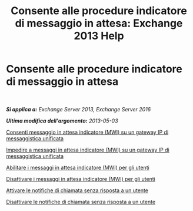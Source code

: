 ﻿---
title: 'Consente alle procedure indicatore di messaggio in attesa: Exchange 2013 Help'
TOCTitle: Consente alle procedure indicatore di messaggio in attesa
ms:assetid: 608082bc-015e-45ef-8ebc-f77465080381
ms:mtpsurl: https://technet.microsoft.com/it-it/library/Dn135233(v=EXCHG.150)
ms:contentKeyID: 54652869
ms.date: 05/22/2018
mtps_version: v=EXCHG.150
ms.translationtype: MT
---

# Consente alle procedure indicatore di messaggio in attesa

 

_**Si applica a:** Exchange Server 2013, Exchange Server 2016_

_**Ultima modifica dell'argomento:** 2013-05-03_

[Consenti messaggio in attesa indicatore (MWI) su un gateway IP di messaggistica unificata](https://docs.microsoft.com/it-it/exchange/voice-mail-unified-messaging/set-up-client-voice-mail-features/allow-mwi-on-um-ip-gateway)

[Impedire a messaggi in attesa indicatore (MWI) su un gateway IP di messaggistica unificata](https://docs.microsoft.com/it-it/exchange/voice-mail-unified-messaging/set-up-client-voice-mail-features/prevent-mwi-on-um-ip-gateway)

[Abilitare i messaggi in attesa indicatore (MWI) per gli utenti](https://docs.microsoft.com/it-it/exchange/voice-mail-unified-messaging/set-up-client-voice-mail-features/enable-mwi-for-users)

[Disattivare i messaggi in attesa indicatore (MWI) per gli utenti](https://docs.microsoft.com/it-it/exchange/voice-mail-unified-messaging/set-up-client-voice-mail-features/disable-mwi-for-users)

[Attivare le notifiche di chiamata senza risposta a un utente](https://docs.microsoft.com/it-it/exchange/voice-mail-unified-messaging/set-up-client-voice-mail-features/enable-missed-call-notifications)

[Disattivare le notifiche di chiamata senza risposta a un utente](https://docs.microsoft.com/it-it/exchange/voice-mail-unified-messaging/set-up-client-voice-mail-features/disable-missed-call-notifications)

